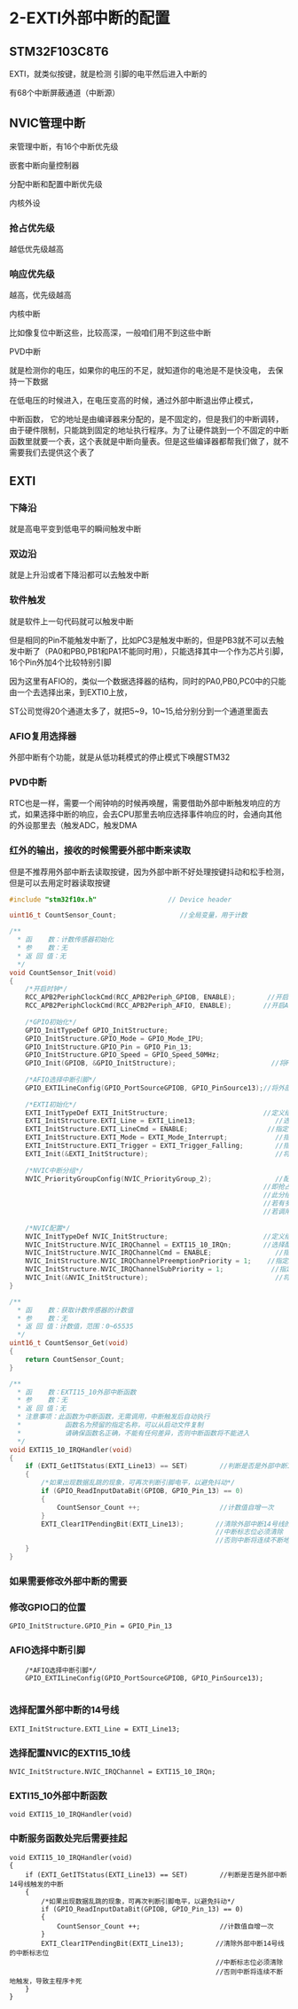 # 2-EXTI外部中断的配置 	

## STM32F103C8T6

EXTI，就类似按键，就是检测 引脚的电平然后进入中断的

有68个中断屏蔽通道（中断源）





## NVIC管理中断

来管理中断，有16个中断优先级

嵌套中断向量控制器

分配中断和配置中断优先级

内核外设



### 抢占优先级

越低优先级越高

### 响应优先级

越高，优先级越高

内核中断

比如像复位中断这些，比较高深，一般咱们用不到这些中断





PVD中断

就是检测你的电压，如果你的电压的不足，就知道你的电池是不是快没电， 去保持一下数据

在低电压的时候进入，在电压变高的时候，通过外部中断退出停止模式，



中断函数， 它的地址是由编译器来分配的，是不固定的，但是我们的中断调转，由于硬件限制，只能跳到固定的地址执行程序。为了让硬件跳到一个不固定的中断函数里就要一个表，这个表就是中断向量表。但是这些编译器都帮我们做了，就不需要我们去提供这个表了



## EXTI

### 下降沿

就是高电平变到低电平的瞬间触发中断

### 双边沿

就是上升沿或者下降沿都可以去触发中断

### 软件触发

就是软件上一句代码就可以触发中断

但是相同的Pin不能触发中断了，比如PC3是触发中断的，但是PB3就不可以去触发中断了（PA0和PB0,PB1和PA1不能同时用），只能选择其中一个作为芯片引脚，16个Pin外加4个比较特别引脚

因为这里有AFIO的，类似一个数据选择器的结构，同时的PA0,PB0,PC0中的只能由一个去选择出来，到EXTI0上放，

ST公司觉得20个通道太多了，就把5~9，10~15,给分别分到一个通道里面去

### AFIO复用选择器

外部中断有个功能，就是从低功耗模式的停止模式下唤醒STM32

### PVD中断	 

RTC也是一样，需要一个闹钟响的时候再唤醒，需要借助外部中断触发响应的方式，如果选择中断的响应，会去CPU那里去响应选择事件响应的时，会通向其他的外设那里去（触发ADC，触发DMA	

### 红外的输出，接收的时候需要外部中断来读取

但是不推荐用外部中断去读取按键，因为外部中断不好处理按键抖动和松手检测，但是可以去用定时器读取按键





```c
#include "stm32f10x.h"                  // Device header

uint16_t CountSensor_Count;                //全局变量，用于计数

/**
  * 函    数：计数传感器初始化
  * 参    数：无
  * 返 回 值：无
  */
void CountSensor_Init(void)
{
    /*开启时钟*/
    RCC_APB2PeriphClockCmd(RCC_APB2Periph_GPIOB, ENABLE);        //开启GPIOB的时钟
    RCC_APB2PeriphClockCmd(RCC_APB2Periph_AFIO, ENABLE);        //开启AFIO的时钟，外部中断必须开启AFIO的时钟
    
    /*GPIO初始化*/
    GPIO_InitTypeDef GPIO_InitStructure;
    GPIO_InitStructure.GPIO_Mode = GPIO_Mode_IPU;
    GPIO_InitStructure.GPIO_Pin = GPIO_Pin_13;
    GPIO_InitStructure.GPIO_Speed = GPIO_Speed_50MHz;
    GPIO_Init(GPIOB, &GPIO_InitStructure);                        //将PB14引脚初始化为上拉输入
    
    /*AFIO选择中断引脚*/
    GPIO_EXTILineConfig(GPIO_PortSourceGPIOB, GPIO_PinSource13);//将外部中断的14号线映射到GPIOB，即选择PB14为外部中断引脚
    
    /*EXTI初始化*/
    EXTI_InitTypeDef EXTI_InitStructure;                        //定义结构体变量
    EXTI_InitStructure.EXTI_Line = EXTI_Line13;                    //选择配置外部中断的14号线
    EXTI_InitStructure.EXTI_LineCmd = ENABLE;                    //指定外部中断线使能
    EXTI_InitStructure.EXTI_Mode = EXTI_Mode_Interrupt;            //指定外部中断线为中断模式
    EXTI_InitStructure.EXTI_Trigger = EXTI_Trigger_Falling;        //指定外部中断线为下降沿触发
    EXTI_Init(&EXTI_InitStructure);                                //将结构体变量交给EXTI_Init，配置EXTI外设
    
    /*NVIC中断分组*/
    NVIC_PriorityGroupConfig(NVIC_PriorityGroup_2);                //配置NVIC为分组2
                                                                //即抢占优先级范围：0~3，响应优先级范围：0~3
                                                                //此分组配置在整个工程中仅需调用一次
                                                                //若有多个中断，可以把此代码放在main函数内，while循环之前
                                                                //若调用多次配置分组的代码，则后执行的配置会覆盖先执行的配置
    
    /*NVIC配置*/
    NVIC_InitTypeDef NVIC_InitStructure;                        //定义结构体变量
    NVIC_InitStructure.NVIC_IRQChannel = EXTI15_10_IRQn;        //选择配置NVIC的EXTI15_10线
    NVIC_InitStructure.NVIC_IRQChannelCmd = ENABLE;                //指定NVIC线路使能
    NVIC_InitStructure.NVIC_IRQChannelPreemptionPriority = 1;    //指定NVIC线路的抢占优先级为1
    NVIC_InitStructure.NVIC_IRQChannelSubPriority = 1;            //指定NVIC线路的响应优先级为1
    NVIC_Init(&NVIC_InitStructure);                                //将结构体变量交给NVIC_Init，配置NVIC外设
}

/**
  * 函    数：获取计数传感器的计数值
  * 参    数：无
  * 返 回 值：计数值，范围：0~65535
  */
uint16_t CountSensor_Get(void)
{
    return CountSensor_Count;
}

/**
  * 函    数：EXTI15_10外部中断函数
  * 参    数：无
  * 返 回 值：无
  * 注意事项：此函数为中断函数，无需调用，中断触发后自动执行
  *           函数名为预留的指定名称，可以从启动文件复制
  *           请确保函数名正确，不能有任何差异，否则中断函数将不能进入
  */
void EXTI15_10_IRQHandler(void)
{
    if (EXTI_GetITStatus(EXTI_Line13) == SET)        //判断是否是外部中断14号线触发的中断
    {
        /*如果出现数据乱跳的现象，可再次判断引脚电平，以避免抖动*/
        if (GPIO_ReadInputDataBit(GPIOB, GPIO_Pin_13) == 0)
        {
            CountSensor_Count ++;                    //计数值自增一次
        }
        EXTI_ClearITPendingBit(EXTI_Line13);        //清除外部中断14号线的中断标志位
                                                    //中断标志位必须清除
                                                    //否则中断将连续不断地触发，导致主程序卡死
    }
}

```

### 如果需要修改外部中断的需要

### 修改GPIO口的位置

```
GPIO_InitStructure.GPIO_Pin = GPIO_Pin_13  
```



### AFIO选择中断引脚



```
    /*AFIO选择中断引脚*/
    GPIO_EXTILineConfig(GPIO_PortSourceGPIOB, GPIO_PinSource13);
    
```



### 选择配置外部中断的14号线

```
EXTI_InitStructure.EXTI_Line = EXTI_Line13;        
```



### 选择配置NVIC的EXTI15_10线

```
NVIC_InitStructure.NVIC_IRQChannel = EXTI15_10_IRQn;        
```



### EXTI15_10外部中断函数

```
void EXTI15_10_IRQHandler(void)
```



### 中断服务函数处完后需要挂起

```
void EXTI15_10_IRQHandler(void)
{
    if (EXTI_GetITStatus(EXTI_Line13) == SET)        //判断是否是外部中断14号线触发的中断
    {
        /*如果出现数据乱跳的现象，可再次判断引脚电平，以避免抖动*/
        if (GPIO_ReadInputDataBit(GPIOB, GPIO_Pin_13) == 0)
        {
            CountSensor_Count ++;                    //计数值自增一次
        }
        EXTI_ClearITPendingBit(EXTI_Line13);        //清除外部中断14号线的中断标志位
                                                    //中断标志位必须清除
                                                    //否则中断将连续不断地触发，导致主程序卡死
    }
}

```

